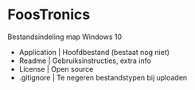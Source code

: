 # FoosTronics
Bestandsindeling map Windows 10
- Application   | Hoofdbestand (bestaat nog niet)
- Readme        | Gebruiksinstructies, extra info
- License       | Open source
- .gitignore    | Te negeren bestandstypen bij uploaden
